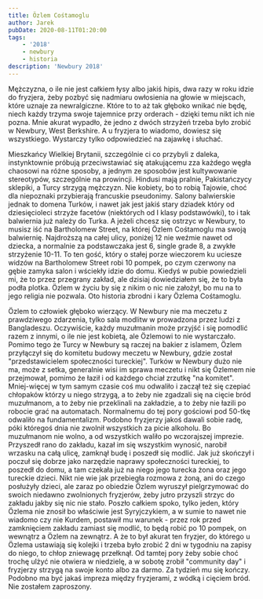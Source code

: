 ```yaml
---
title: Özlem Cośtamoglu
author: Jarek
pubDate: 2020-08-11T01:20:00
tags:
    - '2018'
    - newbury
    - historia
description: 'Newbury 2018'
---
```


Mężczyzna, o ile nie jest całkiem łysy albo jakiś hipis, dwa razy w roku idzie do fryzjera, żeby pozbyć się nadmiaru owłosienia na głowie w miejscach, które uznaje za newralgiczne. Które to to aż tak głęboko wnikać nie będę, niech każdy trzyma swoje tajemnice przy orderach - dzięki temu nikt ich nie pozna. Mnie akurat wypadło, że jedno z dwóch strzyżeń trzeba było zrobić w Newbury, West Berkshire. A u fryzjera to wiadomo, dowiesz się wszystkiego. Wystarczy tylko odpowiedzieć na zajawkę i słuchać.

Mieszkańcy Wielkiej Brytanii, szczególnie ci co przybyli z daleka, instynktownie próbują przeciwstawiać się atakującemu zza każdego węgła chaosowi na różne sposoby, a jednym ze sposobów jest kultywowanie stereotypów, szczególnie na prowincji. Hindusi mają pralnie, Pakistańczycy sklepiki, a Turcy strzygą mężczyzn. Nie kobiety, bo to robią Tajowie, choć dla niepoznaki przybierają francuskie pseudonimy. Salony balwierskie jednak to domena Turków, i nawet jak jest jakiś stary dziadek który od dziesięcioleci strzyże facetów (niektórych od I klasy podstawówki), to i tak balwiernia już należy do Turka. A jeżeli chcesz się ostrzyc w Newbury, to musisz iść na Bartholomew Street, na której Özlem Cośtamoglu ma swoją balwiernię. Najdroższą na całej ulicy, poniżej 12 nie weźmie nawet od dziecka, a normalnie za podstawczaka jest 6, single grade 8, a zwykłe strzyżenie 10-11. To ten gość, który o stałej porze wieczorem ku uciesze widzów na Bartholomew Street robi 10 pompek, po czym czerwony na gębie zamyka salon i wściekły idzie do domu. Kiedyś w pubie powiedzieli mi, że to przez przegrany zakład, ale dzisiaj dowiedziałem się, że to była podła plotka. Özlem w życiu by się z nikim o nic nie założył, bo mu na to jego religia nie pozwala. Oto historia zbrodni i kary Özlema Cośtamoglu.

Özlem to człowiek głęboko wierzący. W Newbury nie ma meczetu z prawdziwego zdarzenia, tylko sala modlitw w prowadzona przez ludzi z Bangladeszu. Oczywiście, każdy muzułmanin może przyjść i się pomodlić razem z innymi, o ile nie jest kobietą, ale Özlemowi to nie wystarczało. Pomimo tego że Turcy w Newbury są raczej na bakier z islamem, Özlem przyłączył się do komitetu budowy meczetu w Newbury, gdzie został "przedstawicielem społeczności tureckiej". Turków w Newbury dużo nie ma, może z setka, generalnie wisi im sprawa meczetu i nikt się Özlemem nie przejmował, pomimo że łaził i od każdego chciał zrzutkę "na komitet". Mniej-więcej w tym samym czasie coś mu odwaliło i zaczął też się czepiać chłopaków którzy u niego strzygą, a to żeby nie zgadzali się na cięcie bród muzułmanom, a to żeby nie przeklinali na zakładzie, a to żeby nie łazili po robocie grać na automatach. Normalnemu do tej pory gościowi pod 50-tkę odwaliło na fundamentalizm. Podobno fryzjerzy jakoś dawali sobie radę, póki któregoś dnia nie zwolnił wszystkich za picie alkoholu. Bo muzułmanom nie wolno, a od wszystkich waliło po wczorajszej imprezie. Przyszedł rano do zakładu, kazał im się wszystkim wynosić, narobił wrzasku na całą ulicę, zamknął budę i poszedł się modlić. Jak już skończył i poczuł się dobrze jako narzędzie naprawy społeczności tureckiej, to poszedł do domu, a tam czekała już na niego jego turecka żona oraz jego tureckie dzieci. Nikt nie wie jak przebiegła rozmowa z żoną, ani do czego posłużyły dzieci, ale zaraz po obiedzie Özlem wyruszył pielgrzymować do swoich niedawno zwolnionych fryzjerów, żeby jutro przyszli strzyc do zakładu jakby się nic nie stało. Poszło całkiem spoko, tylko jeden, który Özlema nie znosił bo właściwie jest Syryjczykiem, a w sumie to nawet nie wiadomo czy nie Kurdem, postawił mu warunek - przez rok przed zamknięciem zakładu zamiast się modlić, to będą robić po 10 pompek, on wewnątrz a Özlem na zewnątrz. A że to był akurat ten fryzjer, do którego u Özlema ustawiają się kolejki i trzeba było zrobić 2 dni w tygodniu na zapisy do niego, to chłop zniewagę przełknął. Od tamtej pory żeby sobie choć trochę ulżyć nie otwiera w niedzielę, a w sobotę zrobił "community day" i fryzjerzy strzygą na swoje konto albo za darmo. Za tydzień mu się kończy. Podobno ma być jakaś impreza między fryzjerami, z wódką i cięciem bród. Nie zostałem zaproszony.
